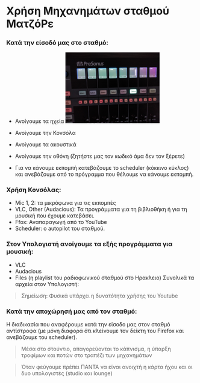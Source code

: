 # Χρήση Μηχανημάτων σταθμού ΜατζόΡε

### Κατά την είσοδό μας στο σταθμό: 
* Ανοίγουμε τα ηχεία
  <img src="img/equipment1.jpg"  width="250"/>

* Ανοίγουμε την Κονσόλα
* Ανοίγουμε τα ακουστικά
* Ανοίγουμε την οθόνη (ζητήστε μας τον κωδικό άμα δεν τον ξέρετε)
* Για να κάνουμε εκπομπή κατεβάζουμε το scheduler (κόκκινο κύκλος)  και ανεβάζουμε από το πρόγραμμα που θέλουμε να κάνουμε εκπομπή.

### Χρήση Κονσόλας:
* Mic 1, 2: τα μικρόφωνα για τις εκπομπές
* VLC, Other (Audacious): Τα προγράμματα για τη βιβλιοθήκη ή για τη μουσική που έχουμε κατεβάσει.
* Ffox: Αναπαραγωγή από το YouTube
* Scheduler: ο autopilot του σταθμού.

### Στον Υπολογιστή ανοίγουμε τα εξής προγράμματα για μουσική:
* VLC
* Audacious
* Files (η playlist του ραδιοφωνικού σταθμού στο Ηρακλειο)
    Συνολικά τα αρχεία στον Υπολογιστή:

> Σημείωση: Φυσικά υπάρχει η δυνατότητα χρήσης του Youtube 

### Κατά την αποχώρησή μας από τον σταθμό:
Η διαδικασία που αναφέρουμε κατά την είσοδο μας στον σταθμό αντίστροφα (με μόνη διαφορά ότι κλείνουμε τον δείκτη του Firefox και ανεβάζουμε του scheduler).

> Μέσα στο στούντιο, απαγορεύονται το κάπνισμα, η ύπαρξη τροφίμων και ποτών στο τραπέζι των μηχανημάτων

> Όταν φεύγουμε πρέπει ΠΑΝΤΑ να είναι ανοιχτή η κάρτα ήχου και οι δυο υπολογιστές (studio και lounge) 
